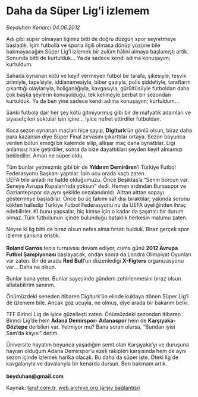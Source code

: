 # Daha da Süper Lig’i izlemem

*Beyduhan Kenarcı 04.06.2012*

<div class="yazi"><p>Adı gibi süper olmayan ligimiz bitti de doğru düzgün spor seyretmeye başladık. İşim futbolla ve sporla ilgili olmasa dönüp yüzüne bile bakmayacağım Süper Lig’i izlemek bir zulüm hâlini almaya başlamıştı artik. Sonunda bitti de kurtulduk... Ya da sadece kendi adıma konuşayım; kurtuldum.</p>
<p>Sahada oynanan kötü ve keyif vermeyen futbol bir tarafa, şikesiyle, teşvik primiyle, tape’siyle, iddianamesiyle, biber gazıyla, polis şiddetiyle, taraftarın çıkarttığı olaylarıyla, holiganlığıyla, kavgasıyla, gürültüsüyle futboldan daha çok başka şeylerin konuşulduğu, tek kelimeyle berbat bir sezondan kurtulduk. Ya da ben yine sadece kendi adıma konuşayım; kurtuldum...</p>
<p>Sanki futbola dair her şey kötü gitmiyormuş gibi bir de mafyatik adamları ve siyasetçileri soktular işin içine... İyice nefret ettirdiler futboldan.</p>
<p>Koca sezon oynanan maçları hiçe sayıp, <b>Digiturk</b>’ün gönlü olsun, biraz daha para kazansın diye Süper Final zırvasını çıkarttılar ortaya. Sezon boyunca verilen bütün emeği bir kalemde silip, altışar maç daha oynattılar. Ligi anlamsız hale getirdiler, sonra da bize dayattıkları şeyden keyif almamızı beklediler. Aman ne süper oldu.</p>
<p>Tüm bunlar yetmezmiş gibi bir de <b>Yıldırım</b> <b>Demirören</b>’i Türkiye Futbol Federasyonu Başkanı yaptılar. İpin ucu orada kaçtı zaten.<br/>UEFA bile anladı ne halde olduğumuzu. Önce Beşiktaş’a “Senin borcun var. Seneye Avrupa Kupaları’nda yoksun” dedi. Hemen ardından Bursaspor ve Gaziantepspor da aynı şekilde cezalandırıldı. Alttan alttan sopayı göstermeye başladılar. Önce bu üç takımı saf dışı bıraktılar; yakında sorunu kökten halledip Türkiye Futbol Federasyonu’nu da UEFA üyeliğinden ihraç edebilirler. Ki bunu yapsalar, hiç kimse için o kadar da şaşırtıcı bir durum olmaz. Türk futbolunun içinde bulunduğu bataklık herkesin malumu zaten.</p>
<p>Neyse ki lig bitti de biraz olsun nefes alma fırsatı bulduk. Biraz gerçek spor izleme şansına eristik.<br/><br/><b>Roland Garros</b> tenis turnuvası devam ediyor, cuma günü <b>2012 Avrupa Futbol Şampiyonası </b>başlayacak, ondan sonra da Londra Olimpiyat Oyunları var zaten. Bir de arada <b>Red</b> <b>Bull</b>’un düzenledigi <b>X-Figters</b> organizasyonu var... Daha ne olsun.</p>
<p>Bunlar bana yeter. Bunlar sayesinde gündem zehirlenmesini biraz olsun atlatabilirim sanırım.</p>
<p>Önümüzdeki seneden itibaren Digiturk’ün elinde kuklaya dönen Süper Lig’i de izlemem bile. Ancak göz ucuyla, ne olmuş, diye arada bir bakarım belki.</p>
<p>TFF Birinci Lig de iyice güzelleşti zaten. Önümüzdeki sezondan itibaren Birinci Lig’de hem <b>Adana Demirspor- Adanaspor</b> hem de <b>Karşıyaka- Göztepe</b> derbileri var. Yetmiyor mu? Bana soran olursa, “Bundan iyisi Sam’da kayısı” derim.</p>
<p>Üniversite hayatım boyunca yaşadığım semt olan Karşıyaka’yı ve duruşuna hayran olduğum Adana Demirspor’u ezeli rakipleri karşısında hem de aynı sezon içinde izlemek harika olacak. Bu daha da süper işte. Öteki lig de kavgalarıyla ve davalarıyla bir kenarda dursun. Ben bakmam artık.<br/><br/><b>beyduhan@gmail.com</b></p>
<p></p>
</div>

Kaynak: [taraf.com.tr](http://www.taraf.com.tr/beyduhan-kenarci/makale-daha-da-super-lig-i-izlemem.htm), [web.archive.org (arşiv bağlantısı)](http://web.archive.org/web/20131107133013/http://www.taraf.com.tr/beyduhan-kenarci/makale-daha-da-super-lig-i-izlemem.htm)
